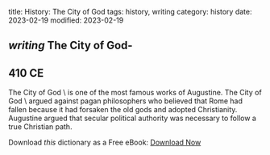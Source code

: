title: History: The City of God
tags: history, writing
category: history
date: 2023-02-19
modified: 2023-02-19

## _writing_  The City of God-
  410 CE
-
  The City of God \ is one
of the most famous works of Augustine.    The City of God \ argued
against pagan philosophers who believed that Rome had fallen because
it had forsaken the old gods and adopted Christianity.  Augustine
argued that secular political authority was necessary to follow a true
Christian path.


Download *this* dictionary as a Free eBook: [Download Now]({static}static/CairnsHistoryDictionary.pdf)

